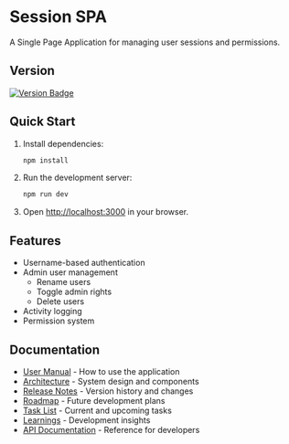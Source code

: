 # Session SPA

A Single Page Application for managing user sessions and permissions.

## Version
[![Version Badge](https://img.shields.io/badge/version-2.0.0-blue)](RELEASE_NOTES.md)

## Quick Start
1. Install dependencies:
   ```bash
   npm install
   ```

2. Run the development server:
   ```bash
   npm run dev
   ```

3. Open [http://localhost:3000](http://localhost:3000) in your browser.

## Features
- Username-based authentication
- Admin user management
  - Rename users
  - Toggle admin rights
  - Delete users
- Activity logging
- Permission system

## Documentation
- [User Manual](USERMANUAL.md) - How to use the application
- [Architecture](ARCHITECTURE.md) - System design and components
- [Release Notes](RELEASE_NOTES.md) - Version history and changes
- [Roadmap](ROADMAP.md) - Future development plans
- [Task List](TASKLIST.md) - Current and upcoming tasks
- [Learnings](LEARNINGS.md) - Development insights
- [API Documentation](#) - Reference for developers
